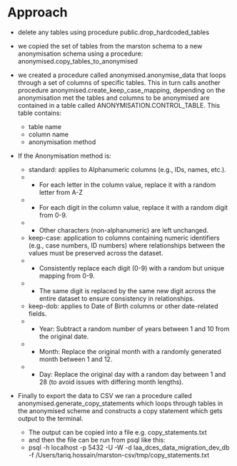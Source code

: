# Approach
- delete any tables using procedure public.drop_hardcoded_tables
- we copied the set of tables from the marston schema to a new anonymisation schema using a procedure: anonymised.copy_tables_to_anonymised
- we created a procedure called anonymised.anonymise_data that loops through a set of columns of specific tables. This in turn calls another procedure anonymised.create_keep_case_mapping, depending on the anonymisation met
the tables and columns to be anonymised are contained in a table called ANONYMISATION.CONTROL_TABLE. This table contains:
  - table name
  - column name
  - anonymisation method

- If the Anonymisation method is:
  - standard: applies to Alphanumeric columns (e.g., IDs, names, etc.).
  - - For each letter in the column value, replace it with a random letter from A-Z
  - - For each digit in the column value, replace it with a random digit from 0-9.
  - - Other characters (non-alphanumeric) are left unchanged.
  - keep-case: application to columns containing numeric identifiers (e.g., case numbers, ID numbers) where relationships between the values must be preserved across the dataset.
  - - Consistently replace each digit (0-9) with a random but unique mapping from 0-9.
  - - The same digit is replaced by the same new digit across the entire dataset to ensure consistency in relationships.
  - keep-dob: applies to Date of Birth columns or other date-related fields.
  - - Year: Subtract a random number of years between 1 and 10 from the original date.
  - - Month: Replace the original month with a randomly generated month between 1 and 12.
  - - Day: Replace the original day with a random day between 1 and 28 (to avoid issues with differing month lengths).

- Finally to export the data to CSV we ran a procedure called anonymised.generate_copy_statements which loops through tables in the anonymised scheme and constructs a copy statement which gets output to the terminal.
  - The output can be copied into a file e.g. copy_statements.txt
  - and then the file can be run from psql like this:
  - psql -h localhost -p 5432 -U <dbuser> -W -d laa_dces_data_migration_dev_db -f /Users/tariq.hossain/marston-csv/tmp/copy_statements.txt
